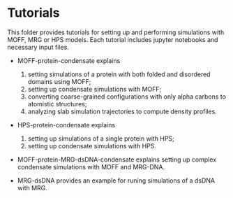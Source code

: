 # Tutorials

This folder provides tutorials for setting up and performing simulations with MOFF, MRG or HPS models. Each tutorial includes jupyter notebooks and necessary input files. 

- MOFF-protein-condensate explains 
    1. setting simulations of a protein with both folded and disordered domains using MOFF; 
    2. setting up condensate simulations with MOFF; 
    3. converting coarse-grained configurations with only alpha carbons to atomistic structures;
    4. analyzing slab simulation trajectories to compute density profiles. 

- HPS-protein-condensate explains
    1. setting up simulations of a single protein with HPS;
    2. setting up condensate simulations with HPS. 

- MOFF-protein-MRG-dsDNA-condensate explains setting up complex condensate simulations with MOFF and MRG-DNA.

- MRG-dsDNA provides an example for runing simulations of a dsDNA with MRG. 

